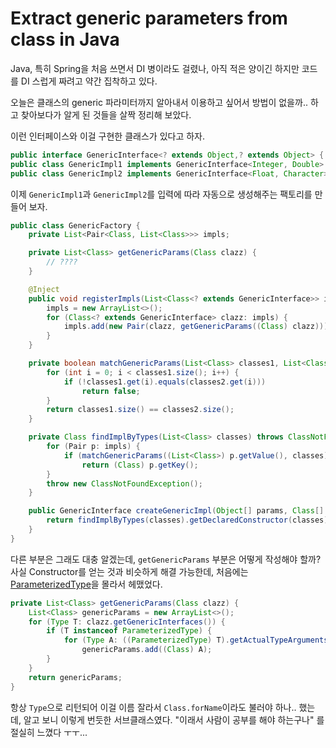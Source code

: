 # Extract generic parameters from class in Java

Java, 특히 Spring을 처음 쓰면서 DI 병이라도 걸렸나,
아직 적은 양이긴 하지만 코드를 DI 스럽게 짜려고 약간 집착하고 있다.

오늘은 클래스의 generic 파라미터까지 알아내서 이용하고 싶어서
방법이 없을까.. 하고 찾아보다가 알게 된 것들을 살짝 정리해 보았다.

이런 인터페이스와 이걸 구현한 클래스가 있다고 하자.

```java
public interface GenericInterface<? extends Object,? extends Object> { /* ... */ }
public class GenericImpl1 implements GenericInterface<Integer, Double> { /* ... */ }
public class GenericImpl2 implements GenericInterface<Float, Character> { /* ... */ }
```

이제 `GenericImpl1`과 `GenericImpl2`를 입력에 따라 자동으로 생성해주는 팩토리를 만들어 보자.

```java
public class GenericFactory {
    private List<Pair<Class, List<Class>>> impls;

    private List<Class> getGenericParams(Class clazz) {
        // ????
    }

    @Inject
    public void registerImpls(List<Class<? extends GenericInterface>> impls) {
        impls = new ArrayList<>();
        for (Class<? extends GenericInterface> clazz: impls) {
            impls.add(new Pair(clazz, getGenericParams((Class) clazz)));
        }
    }

    private boolean matchGenericParams(List<Class> classes1, List<Class> classes2) {
        for (int i = 0; i < classes1.size(); i++) {
            if (!classes1.get(i).equals(classes2.get(i)))
                return false;
        }
        return classes1.size() == classes2.size();
    }

    private Class findImplByTypes(List<Class> classes) throws ClassNotFoundException {
        for (Pair p: impls) {
            if (matchGenericParams((List<Class>) p.getValue(), classes))
                return (Class) p.getKey();
        }
        throw new ClassNotFoundException();
    }

    public GenericInterface createGenericImpl(Object[] params, Class[] classes) throws ClassNotFoundException {
        return findImplByTypes(classes).getDeclaredConstructor(classes).newInstance(params);
    }
}
```

다른 부분은 그래도 대충 알겠는데, `getGenericParams` 부분은 어떻게 작성해야 할까?
사실 Constructor를 얻는 것과 비슷하게 해결 가능한데, 처음에는 [ParameterizedType][]을 몰라서 헤맸었다.

```java
private List<Class> getGenericParams(Class clazz) {
    List<Class> genericParams = new ArrayList<>();
    for (Type T: clazz.getGenericInterfaces()) {
        if (T instanceof ParameterizedType) {
            for (Type A: ((ParameterizedType) T).getActualTypeArguments())
                genericParams.add((Class) A);
        }
    }
    return genericParams;
}
```

항상 `Type`으로 리턴되어 이걸 이름 잘라서 `Class.forName`이라도 불러야 하나.. 했는데,
알고 보니 이렇게 번듯한 서브클래스였다.
"이래서 사람이 공부를 해야 하는구나" 를 절실히 느꼈다 ㅜㅜ...

[ParameterizedType]: https://docs.oracle.com/javase/10/docs/api/java/lang/reflect/ParameterizedType.html

